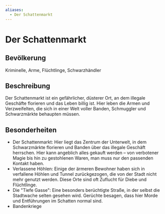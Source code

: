 ```yaml
---
aliases:
  - Der Schattenmarkt
---
```

# Der Schattenmarkt

## Bevölkerung
Kriminelle, Arme, Flüchtlinge, Schwarzhändler

## Beschreibung
Der Schattenmarkt ist ein gefährlicher, düsterer Ort, an dem illegale Geschäfte florieren und das Leben billig ist. Hier leben die Armen und Verzweifelten, die sich in einer Welt voller Banden, Schmuggler und Schwarzmärkte behaupten müssen.

## Besonderheiten
- Der Schattenmarkt: Hier liegt das Zentrum der Unterwelt, in dem Schwarzmärkte florieren und Banden über das illegale Geschäft herrschen. Hier kann angeblich alles gekauft werden – von verbotener Magie bis hin zu gestohlenen Waren, man muss nur den passenden Kontakt haben.
- Verlassene Höhlen: Einige der ärmeren Bewohner haben sich in verfallene Höhlen und Tunnel zurückgezogen, die von der Stadt nicht mehr genutzt werden. Diese Orte sind oft Zuflucht für Diebe und Flüchtlinge.
- Die "Tiefe Gasse": Eine besonders berüchtigte Straße, in der selbst die Stadtwache selten gesehen wird. Gerüchte besagen, dass hier Morde und Entführungen im Schatten normal sind.
- Bandenkriege
